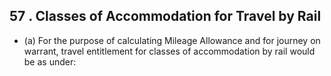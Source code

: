## 57 . Classes of Accommodation for Travel by Rail

- (a) For the purpose of calculating Mileage Allowance and for journey on warrant, travel entitlement for classes of accommodation by rail would be as under:

